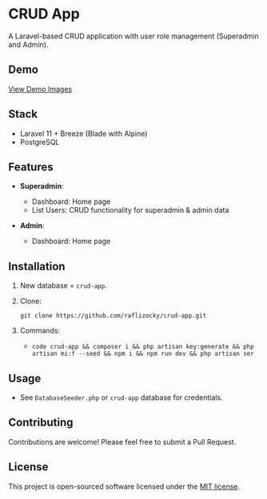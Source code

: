 # CRUD App

A Laravel-based CRUD application with user role management (Superadmin and Admin).

## Demo

<a href="https://github.com/raflizocky/crud-app/blob/main/demo-img/Demo.md">View Demo Images</a>

## Stack

-   Laravel 11 + Breeze (Blade with Alpine)
-   PostgreSQL

## Features

-   **Superadmin**:

    -   Dashboard: Home page
    -   List Users: CRUD functionality for superadmin & admin data

-   **Admin**:
    -   Dashboard: Home page

## Installation

1. New database = `crud-app`.

2. Clone:

    ```shell
    git clone https://github.com/raflizocky/crud-app.git

    ```

3. Commands:
    - ```shell
      code crud-app && composer i && php artisan key:generate && php artisan mi:f --seed && npm i && npm run dev && php artisan ser
      ```

## Usage

-   See `DatabaseSeeder.php` or `crud-app` database for credentials.

## Contributing

Contributions are welcome! Please feel free to submit a Pull Request.

## License

This project is open-sourced software licensed under the [MIT license](https://opensource.org/licenses/MIT).
